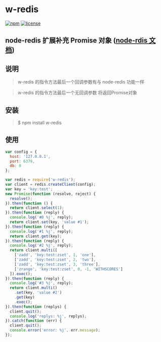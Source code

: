 # w-redis

[![npm](https://img.shields.io/npm/v/w-redis.svg)](https://www.npmjs.com/package/w-redis)
[![license](https://img.shields.io/npm/l/w-redis.svg)](https://www.npmjs.com/package/w-redis)
## node-redis 扩展补充 Promise 对象 ([node-rdis 文档](http://redis.js.org/))

## 说明

> w-redis 的指令方法最后一个回调参数有与 node-redis 功能一样

> w-redis 的指令方法最后一个无回调参数 将返回Promise对象

## 安装

> $ npm install w-redis

## 使用

```js
var config = {
  host: '127.0.0.1',
  port: 6379,
  db: 0
};

var redis = require('w-redis');
var client = redis.createClient(config);
var key = 'key:test';
new Promise(function (resolve, reject) {
  resolve();
}).then(function () {
  return client.select(1);
}).then(function (reply) {
  console.log('#0 %j', reply);
  return client.set(key, 'value #1');
}).then(function (reply) {
  console.log('#1 %j', reply);
  return client.get(key);
}).then(function (reply) {
  console.log('#2 %j', reply);
  return client.multi([
    ['zadd', 'key:test:zset', 1, 'one'],
    ['zadd', 'key:test:zset', 2, 'two'],
    ['zadd', 'key:test:zset', 3, 'three'],
    ['zrange', 'key:test:zset', 0, -1, 'WITHSCORES']
  ]).exec();
}).then(function (reply) {
  console.log('#3 %j', reply);
  return client.multi()
    .set(key, 'value #2')
    .get(key)
    .exec();
}).then(function (replys) {
  client.quit();
  console.log('replys: %j', replys);
}).catch(function (err) {
  client.quit();
  console.error('error: %j', err.message);
});
```
